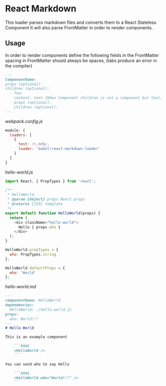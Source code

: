 React Markdown
==================

This loader parses markdown files and converts them to a React Stateless Component
It will also parse FrontMatter in order to render components.

## Usage
In order to render components define the following fields in the FrontMatter
spacing in FrontMatter should always be spaces, (tabs produce an error in the compiler)

```markdown
---
ComponentName:
props (optional):
children (optional):
  - foo:
    content: text (When Component children is not a component but text)
    props (optional):
    children (optional):
---
```

*webpack.config.js*
```js
module: {
  loaders: [
    {
      test: /\.md$/,
      loader: 'babel!react-markdown-loader'
    }
  ]
}
```

*hello-world.js*
```js
import React, { PropTypes } from 'react';

/**
 * HelloWorld
 * @param {Object} props React props
 * @returns {JSX} template
 */
export default function HelloWorld(props) {
  return (
    <div className="hello-world">
      Hello { props.who }
    </div>
  );
}

HelloWorld.propTypes = {
  who: PropTypes.string
};

HelloWorld.defaultProps = {
  who: 'World'
};

```

*hello-world.md*
```markdown
---
componentName: HelloWorld
dependencies:
  HelloWorld: ./hello-world.js
props:
  who: World!!!
---
# Hello World

This is an example component

    ```html
    <HelloWorld />
    ```

You can send who to say Hello

    ```html
    <HelloWorld who="World!!!" />
    ```
```
